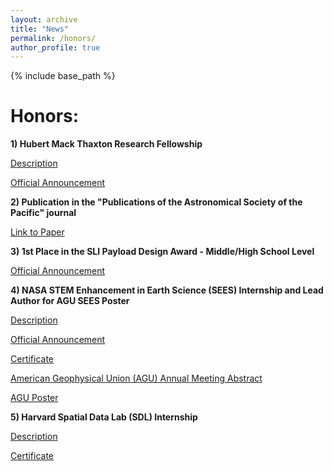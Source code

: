 ```yaml
---
layout: archive
title: "News"
permalink: /honors/
author_profile: true
---
```


{% include base_path %}

Honors:
======

**1) Hubert Mack Thaxton Research Fellowship**

[Description](https://www.physics.wisc.edu/undergraduate/student-resources/hubert-mack-thaxton-fellowship/)

[Official Announcement](https://www.instagram.com/p/DKvlhgYNa64/?img_index=1)

**2) Publication in the "Publications of the Astronomical Society of the Pacific" journal**

[Link to Paper](https://iopscience.iop.org/article/10.1088/1538-3873/adbfbb)

**3) 1st Place in the SLI Payload Design Award - Middle/High School Level**

[Official Announcement](https://www.nasa.gov/learning-resources/nasa-student-launch/current-teams/)

**4) NASA STEM Enhancement in Earth Science (SEES) Internship and Lead Author for AGU SEES Poster**

[Description](https://www.csr.utexas.edu/education-outreach/high-school-internships/sees/)

[Official Announcement](https://www.linkedin.com/posts/nasa-sees_nationalinternday-exoplanets-spacescience-activity-7357023519899095040-um4G?utm_source=share&utm_medium=member_desktop&rcm=ACoAAFZ69sgBrQFgWctRjYJ93QJN4Pu5hzous10)

[Certificate](https://drive.google.com/file/d/1ZzUy9-MkKwpGhVRtB4ZsIHZpzjjcBssZ/view?usp=drive_link)

[American Geophysical Union (AGU) Annual Meeting Abstract](https://agu.confex.com/agu/agu25/meetingapp.cgi/Paper/1859278)

[AGU Poster](https://drive.google.com/file/d/1tXg2UZHay5LQmnbrgCLe3_yCdVajzP-M/view?usp=drive_link)

**5) Harvard Spatial Data Lab (SDL) Internship**

[Description](https://sdl.gis.harvard.edu/internship-program)

[Certificate](https://drive.google.com/file/d/1VXIN0rNZ3vcNQGJCKpXcf2A3_hv854lv/view?usp=drive_link)
